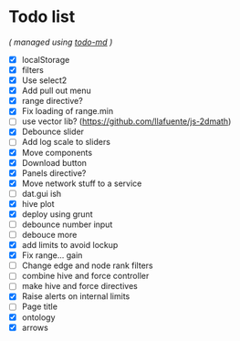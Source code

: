 # Todo list

_\( managed using [todo-md](https://github.com/Hypercubed/todo-md) \)_

- [x] localStorage
- [x] filters
- [x] Use select2
- [x] Add pull out menu
- [x] range directive?
- [x] Fix loading of range.min
- [ ] use vector lib?  (https://github.com/llafuente/js-2dmath)
- [x] Debounce slider
- [ ] Add log scale to sliders
- [x] Move components
- [x] Download button
- [x] Panels directive?
- [x] Move network stuff to a service
- [ ] dat.gui ish
- [x] hive plot
- [x] deploy using grunt
- [ ] debounce number input
- [ ] debouce more
- [x] add limits to avoid lockup
- [x] Fix range... gain
- [ ] Change edge and node rank filters
- [ ] combine hive and force controller
- [ ] make hive and force directives
- [x] Raise alerts on internal limits
- [ ] Page title
- [x] ontology
- [x] arrows